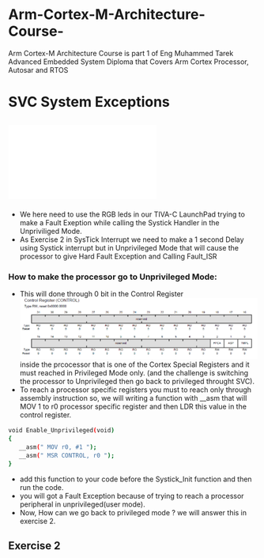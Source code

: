 # Arm-Cortex-M-Architecture-Course-
Arm Cortex-M Architecture Course is part 1 of Eng Muhammed Tarek Advanced Embedded System Diploma that Covers Arm Cortex Processor, Autosar and RTOS 



# SVC System Exceptions
## ![Exerise 1](<SVC_Exercise 1/main.c>)
- We here need to use the RGB leds in our TIVA-C LaunchPad trying to make a Fault Exeption while calling the Systick Handler in the 
Unpriviliged Mode. 
- As Exercise 2 in SysTick Interrupt we need to make a 1 second Delay using Systick interrupt but in Unprivileged Mode that will cause the processor to give Hard Fault Exception and Calling Fault_ISR 

### How to make the processor go to Unprivileged Mode:
- This will done through 0 bit in the Control Register  ![Control Register](<Images/Control Register (Processor Specific).PNG>) inside the prcocessor that is one of the Cortex Special Registers and it must reached in Privileged Mode only. (and the challenge is switching the processor to Unprivileged then go back to privileged throught SVC).
- To reach a processor specific registers you must to reach only through assembly instruction so, we will writing a function with __asm that will MOV 1 to r0 processor specific register and then LDR this value in the control register.
```bash
void Enable_Unprivileged(void)
{
   __asm(" MOV r0, #1 ");
   __asm(" MSR CONTROL, r0 ");
}
```
- add this function to your code before the Systick_Init function and then run the code.
- you will got a Fault Exception because of trying to reach a processor peripheral in unprivileged(user mode).
- Now, How can we go back to privileged mode ? we will answer this in exercise 2.

## Exercise 2 

